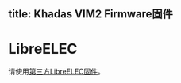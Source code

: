 title: Khadas VIM2 Firmware固件
---

# LibreELEC
请使用[第三方LibreELEC固件](/android/zh-cn/vim2/FirmwareThirdparty.html#LibreELEC)。
